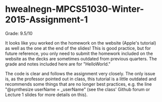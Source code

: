 # hwealnegn-MPCS51030-Winter-2015-Assignment-1

Grade: 9.5/10

It looks like you worked on the homework on the website (Apple's tutorial) as well as the one at the end of the slides! This is good practice, but for future reference, you only need to submit the homework included on the website as the decks are sometimes outdated from previous quarters. The grade and notes included here are for "HelloWorld."

The code is clear and follows the assignment very closely. The only issue is, as the professor pointed out in class, this tutorial is a little outdated and recommends some things that are no longer best practices, e.g. the line "@synthesize userName = _userName" (see the class' Github forum or Lecture 1 slides for more details on this).